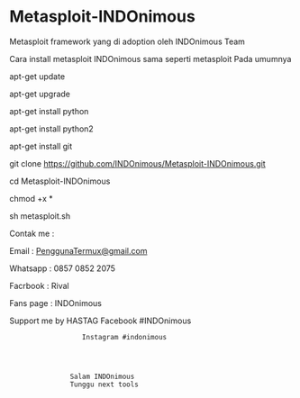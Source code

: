 # Metasploit-INDOnimous
Metasploit framework yang di adoption oleh INDOnimous Team


Cara install metasploit INDOnimous sama seperti metasploit Pada umumnya



apt-get update 

apt-get upgrade 

apt-get install python

apt-get install python2 

apt-get install git

git clone https://github.com/INDOnimous/Metasploit-INDOnimous.git

cd Metasploit-INDOnimous 

chmod +x *

sh metasploit.sh


Contak me :

 Email : PenggunaTermux@gmail.com
 
 Whatsapp : 0857 0852 2075 
 
 Facrbook : Rival
 
 Fans page : INDOnimous 
 
 
 Support me by HASTAG Facebook #INDOnimous
 
                      Instagram #indonimous 
                      
                      
                      
                      
                   Salam INDOnimous 
                   Tunggu next tools
